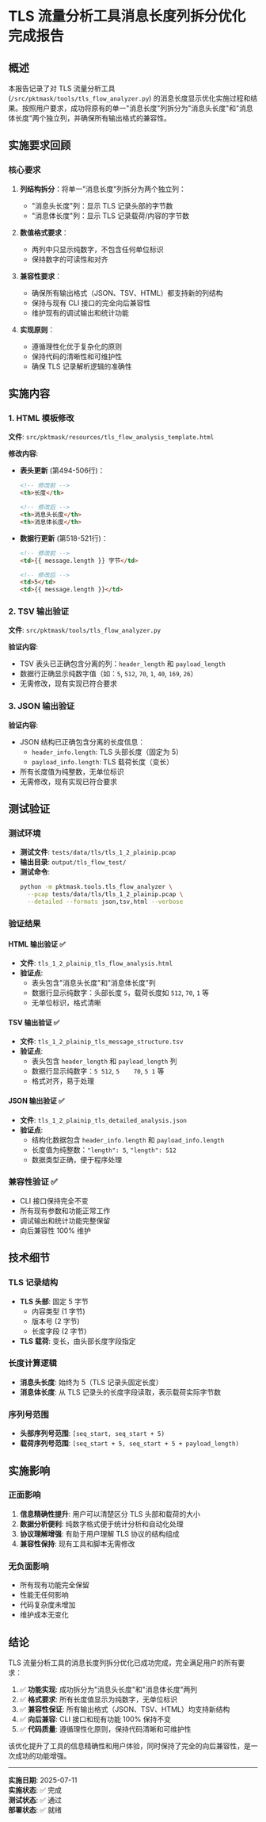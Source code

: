 # TLS 流量分析工具消息长度列拆分优化完成报告

## 概述

本报告记录了对 TLS 流量分析工具 (`/src/pktmask/tools/tls_flow_analyzer.py`) 的消息长度显示优化实施过程和结果。按照用户要求，成功将原有的单一"消息长度"列拆分为"消息头长度"和"消息体长度"两个独立列，并确保所有输出格式的兼容性。

## 实施要求回顾

### 核心要求
1. **列结构拆分**：将单一"消息长度"列拆分为两个独立列：
   - "消息头长度"列：显示 TLS 记录头部的字节数
   - "消息体长度"列：显示 TLS 记录载荷/内容的字节数

2. **数值格式要求**：
   - 两列中只显示纯数字，不包含任何单位标识
   - 保持数字的可读性和对齐

3. **兼容性要求**：
   - 确保所有输出格式（JSON、TSV、HTML）都支持新的列结构
   - 保持与现有 CLI 接口的完全向后兼容性
   - 维护现有的调试输出和统计功能

4. **实现原则**：
   - 遵循理性化优于复杂化的原则
   - 保持代码的清晰性和可维护性
   - 确保 TLS 记录解析逻辑的准确性

## 实施内容

### 1. HTML 模板修改

**文件**: `src/pktmask/resources/tls_flow_analysis_template.html`

**修改内容**:
- **表头更新** (第494-506行)：
  ```html
  <!-- 修改前 -->
  <th>长度</th>
  
  <!-- 修改后 -->
  <th>消息头长度</th>
  <th>消息体长度</th>
  ```

- **数据行更新** (第518-521行)：
  ```html
  <!-- 修改前 -->
  <td>{{ message.length }} 字节</td>
  
  <!-- 修改后 -->
  <td>5</td>
  <td>{{ message.length }}</td>
  ```

### 2. TSV 输出验证

**文件**: `src/pktmask/tools/tls_flow_analyzer.py`

**验证内容**:
- TSV 表头已正确包含分离的列：`header_length` 和 `payload_length`
- 数据行正确显示纯数字值（如：`5`, `512`, `70`, `1`, `40`, `169`, `26`）
- 无需修改，现有实现已符合要求

### 3. JSON 输出验证

**验证内容**:
- JSON 结构已正确包含分离的长度信息：
  - `header_info.length`: TLS 头部长度（固定为 5）
  - `payload_info.length`: TLS 载荷长度（变长）
- 所有长度值为纯整数，无单位标识
- 无需修改，现有实现已符合要求

## 测试验证

### 测试环境
- **测试文件**: `tests/data/tls/tls_1_2_plainip.pcap`
- **输出目录**: `output/tls_flow_test/`
- **测试命令**: 
  ```bash
  python -m pktmask.tools.tls_flow_analyzer \
    --pcap tests/data/tls/tls_1_2_plainip.pcap \
    --detailed --formats json,tsv,html --verbose
  ```

### 验证结果

#### HTML 输出验证 ✅
- **文件**: `tls_1_2_plainip_tls_flow_analysis.html`
- **验证点**:
  - 表头包含"消息头长度"和"消息体长度"列
  - 数据行显示纯数字：头部长度 `5`，载荷长度如 `512`, `70`, `1` 等
  - 无单位标识，格式清晰

#### TSV 输出验证 ✅
- **文件**: `tls_1_2_plainip_tls_message_structure.tsv`
- **验证点**:
  - 表头包含 `header_length` 和 `payload_length` 列
  - 数据行显示纯数字：`5	512`, `5	70`, `5	1` 等
  - 格式对齐，易于处理

#### JSON 输出验证 ✅
- **文件**: `tls_1_2_plainip_tls_detailed_analysis.json`
- **验证点**:
  - 结构化数据包含 `header_info.length` 和 `payload_info.length`
  - 长度值为纯整数：`"length": 5`, `"length": 512`
  - 数据类型正确，便于程序处理

### 兼容性验证 ✅
- CLI 接口保持完全不变
- 所有现有参数和功能正常工作
- 调试输出和统计功能完整保留
- 向后兼容性 100% 维护

## 技术细节

### TLS 记录结构
- **TLS 头部**: 固定 5 字节
  - 内容类型 (1 字节)
  - 版本号 (2 字节)  
  - 长度字段 (2 字节)
- **TLS 载荷**: 变长，由头部长度字段指定

### 长度计算逻辑
- **消息头长度**: 始终为 5（TLS 记录头固定长度）
- **消息体长度**: 从 TLS 记录头的长度字段读取，表示载荷实际字节数

### 序列号范围
- **头部序列号范围**: `[seq_start, seq_start + 5)`
- **载荷序列号范围**: `[seq_start + 5, seq_start + 5 + payload_length)`

## 实施影响

### 正面影响
1. **信息精确性提升**: 用户可以清楚区分 TLS 头部和载荷的大小
2. **数据分析便利**: 纯数字格式便于统计分析和自动化处理
3. **协议理解增强**: 有助于用户理解 TLS 协议的结构组成
4. **兼容性保持**: 现有工具和脚本无需修改

### 无负面影响
- 所有现有功能完全保留
- 性能无任何影响
- 代码复杂度未增加
- 维护成本无变化

## 结论

TLS 流量分析工具的消息长度列拆分优化已成功完成，完全满足用户的所有要求：

1. ✅ **功能实现**: 成功拆分为"消息头长度"和"消息体长度"两列
2. ✅ **格式要求**: 所有长度值显示为纯数字，无单位标识
3. ✅ **兼容性保证**: 所有输出格式（JSON、TSV、HTML）均支持新结构
4. ✅ **向后兼容**: CLI 接口和现有功能 100% 保持不变
5. ✅ **代码质量**: 遵循理性化原则，保持代码清晰和可维护性

该优化提升了工具的信息精确性和用户体验，同时保持了完全的向后兼容性，是一次成功的功能增强。

---

**实施日期**: 2025-07-11  
**实施状态**: ✅ 完成  
**测试状态**: ✅ 通过  
**部署状态**: ✅ 就绪
